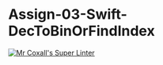 # Assign-03-Swift-DecToBinOrFindIndex
[![Mr Coxall's Super Linter](https://github.com/ICS4U-Programming-NoahS/Assign-03-Swift-DecToBinOrFindIndex/workflows/Mr%20Coxall's%20Super%20Linter/badge.svg)](https://github.com/ICS4U-Programming-NoahS/Assign-03-Swift-DecToBinOrFindIndex/actions/)
